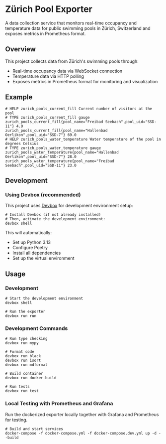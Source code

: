 # Zürich Pool Exporter

A data collection service that monitors real-time occupancy and temperature data for public swimming pools in Zürich, Switzerland and exposes metrics in Prometheus format.

## Overview

This project collects data from Zürich's swimming pools through:

- Real-time occupancy data via WebSocket connection
- Temperature data via HTTP polling
- Exposes metrics in Prometheus format for monitoring and visualization

## Example

```
# HELP zurich_pools_current_fill Current number of visitors at the pool
# TYPE zurich_pools_current_fill gauge
zurich_pools_current_fill{pool_name="Freibad Seebach",pool_uid="SSD-11"} 4.0
zurich_pools_current_fill{pool_name="Hallenbad Oerlikon",pool_uid="SSD-7"} 69.0
# HELP zurich_pools_water_temperature Water temperature of the pool in degrees Celsius
# TYPE zurich_pools_water_temperature gauge
zurich_pools_water_temperature{pool_name="Hallenbad Oerlikon",pool_uid="SSD-7"} 28.0
zurich_pools_water_temperature{pool_name="Freibad Seebach",pool_uid="SSD-11"} 23.0
```

## Development

### Using Devbox (recommended)

This project uses [Devbox](https://jetify.com/devbox/) for development environment setup:

```shell script
# Install Devbox (if not already installed)
# Then, activate the development environment:
devbox shell
```

This will automatically:

- Set up Python 3.13
- Configure Poetry
- Install all dependencies
- Set up the virtual environment

## Usage

### Development

```shell script
# Start the development environment
devbox shell

# Run the exporter
devbox run run
```

### Development Commands

```shell script
# Run type checking
devbox run mypy

# Format code
devbox run black
devbox run isort
devbox run mdformat

# Build container
devbox run docker-build

# Run tests
devbox run test
```

### Local Testing with Prometheus and Grafana

Run the dockerized exporter locally together with Grafana and Prometheus
for testing.

```shell script
# Build and start services
docker-compose -f docker-compose.yml -f docker-compose.dev.yml up -d --build
```
